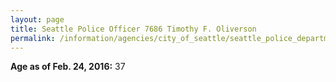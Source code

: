 ```yaml
---
layout: page
title: Seattle Police Officer 7686 Timothy F. Oliverson
permalink: /information/agencies/city_of_seattle/seattle_police_department/copbook/7686/
---
```


**Age as of Feb. 24, 2016:** 37
